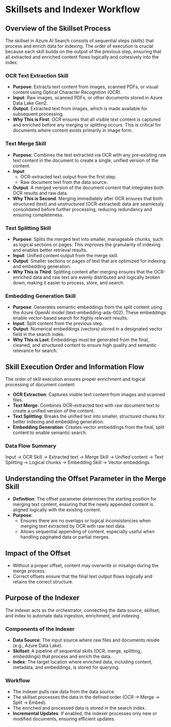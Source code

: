 # Skillsets and Indexer Workflow

## Overview of the Skillset Process
The skillset in Azure AI Search consists of sequential steps (skills) that process and enrich data for indexing. The order of execution is crucial because each skill builds on the output of the previous step, ensuring that all extracted and enriched content flows logically and cohesively into the index.

### OCR Text Extraction Skill
- **Purpose**: Extracts text content from images, scanned PDFs, or visual content using Optical Character Recognition (OCR).
- **Input**: Raw images, scanned PDFs, or other documents stored in Azure Data Lake Gen2.
- **Output**: Extracted text from images, which is made available for subsequent processing.
- **Why This is First**: OCR ensures that all visible text content is captured and enriched before any merging or splitting occurs. This is critical for documents where content exists primarily in image form.

### Text Merge Skill
- **Purpose**: Combines the text extracted via OCR with any pre-existing raw text content in the document to create a single, unified version of the content.
- **Input**:
  - OCR-extracted text output from the first step.
  - Raw document text from the data source.
- **Output**: A merged version of the document content that integrates both OCR results and raw data.
- **Why This is Second**: Merging immediately after OCR ensures that both structured (text) and unstructured (OCR-extracted) data are seamlessly consolidated before further processing, reducing redundancy and ensuring completeness.

### Text Splitting Skill
- **Purpose**: Splits the merged text into smaller, manageable chunks, such as logical sections or pages. This improves the granularity of indexing and enables better retrieval results.
- **Input**: Unified content output from the merge skill.
- **Output**: Smaller sections or pages of text that are optimized for indexing and embedding generation.
- **Why This is Third**: Splitting content after merging ensures that the OCR-enriched data and raw text are evenly distributed and logically broken down, making it easier to process, store, and search.

### Embedding Generation Skill
- **Purpose**: Generates semantic embeddings from the split content using the Azure OpenAI model (text-embedding-ada-002). These embeddings enable vector-based search for highly relevant results.
- **Input**: Split content from the previous step.
- **Output**: Numerical embeddings (vectors) stored in a designated vector field in the search index.
- **Why This is Last**: Embeddings must be generated from the final, cleaned, and structured content to ensure high quality and semantic relevance for search.

## Skill Execution Order and Information Flow
The order of skill execution ensures proper enrichment and logical processing of document content:
- **OCR Extraction**: Captures visible text content from images and scanned files.
- **Text Merge**: Combines OCR-extracted text with raw document text to create a unified version of the content.
- **Text Splitting**: Breaks the unified text into smaller, structured chunks for better indexing and embedding generation.
- **Embedding Generation**: Creates vector embeddings from the final, split content to enable semantic search.

### Data Flow Summary
Input → OCR Skill → Extracted text → Merge Skill → Unified content → Text Splitting → Logical chunks → Embedding Skill → Vector embeddings.

## Understanding the Offset Parameter in the Merge Skill
- **Definition**: The offset parameter determines the starting position for merging text content, ensuring that the newly appended content is aligned logically with the existing content.
- **Purpose**:
  - Ensures there are no overlaps or logical inconsistencies when merging text extracted by OCR with raw text data.
  - Allows sequential appending of content, especially useful when handling paginated data or partial merges.

## Impact of the Offset
- Without a proper offset, content may overwrite or misalign during the merge process.
- Correct offsets ensure that the final text output flows logically and retains the correct structure.

## Purpose of the Indexer
The indexer acts as the orchestrator, connecting the data source, skillset, and index to automate data ingestion, enrichment, and indexing.

### Components of the Indexer
- **Data Source**: The input source where raw files and documents reside (e.g., Azure Data Lake).
- **Skillset**: A pipeline of sequential skills (OCR, merge, splitting, embeddings) that process and enrich the data.
- **Index**: The target location where enriched data, including content, metadata, and embeddings, is stored for querying.

### Workflow
- The indexer pulls raw data from the data source.
- The skillset processes the data in the defined order (OCR → Merge → Split → Embed).
- The enriched and processed data is stored in the search index.
- **Incremental Updates**: If enabled, the indexer processes only new or modified documents, ensuring efficient updates.
